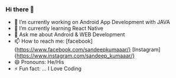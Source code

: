 ### Hi there 👋

<!--
**sandeepkumaaar/sandeepkumaaar** is a ✨ _special_ ✨ repository because its `README.md` (this file) appears on your GitHub profile.

Here are some ideas to get you started:
- 👯 I’m looking to collaborate on ...
- 🤔 I’m looking for help with ...
-->

- 🔭 I’m currently working on Android App Development with JAVA
- 🌱 I’m currently learning React Native
- 💬 Ask me about Android & WEB Development
- 📫 How to reach me: [facebook]{https://www.facebook.com/sandeepkumaaar/} [Instagram]{https://www.instagram.com/sandeep_kumaaar/}
- 😄 Pronouns: He/His
- ⚡ Fun fact: ... I Love Coding
